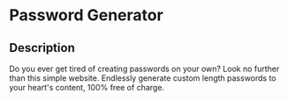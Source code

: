 # Password Generator

## Description
Do you ever get tired of creating passwords on your own? Look no further than this simple website. Endlessly generate custom length passwords to your heart's content, 100% free of charge.